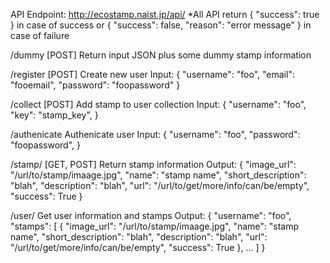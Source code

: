 API Endpoint: http://ecostamp.naist.jp/api/
*All API return
  {
    "success": true
  }
in case of success or
  {
    "success": false,
    "reason": "error message"
  }
in case of failure


/dummy [POST]
Return input JSON plus some dummy stamp information


/register [POST]
Create new user
Input:
  {
    "username": "foo",
    "email": "fooemail",
    "password": "foopassword"
  }


/collect [POST]
Add stamp to user collection
Input:
  {
    "username": "foo",
    "key": "stamp_key",
  }


/authenicate
Authenicate user
Input:
  {
    "username": "foo",
    "password": "foopassword",
  }



/stamp/<key> [GET, POST]
Return stamp information
Output:
  {
    "image_url": "/url/to/stamp/imaage.jpg",
    "name": "stamp name",
    "short_description": "blah",
    "description": "blah",
    "url": "/url/to/get/more/info/can/be/empty",
    "success": True
  }


/user/<username>
Get user information and stamps
Output:
  {
    "username": "foo",
    "stamps": [
      {
        "image_url": "/url/to/stamp/imaage.jpg",
        "name": "stamp name",
        "short_description": "blah",
        "description": "blah",
        "url": "/url/to/get/more/info/can/be/empty",
        "success": True
      }, ...
    ]
  }
